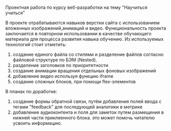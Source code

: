 Проектная работа по курсу веб-разработки на тему "Научиться учиться"

В проекте отрабатываются навыков верстки сайта с использованием вложенных изображений,анимаций и видео. Функциональность проекта заключается в повторном использовании в качестве обучающего материала для процесса развития навыка обучению. 
Из используемых технологий стоит отметить: 
 1) создание единого файла со стилями и разделение файлов согласно файловой структуре по БЭМ (Nested).
 2) разделение заголовков по приоритетности
 3) создание анимации вращения отдельных фоновых изображений
 4) добавление видео используя функцию iframe
 5) создание сложных блоков, при помощи flex-элементов

В планах по доработке:
 1) создание формы обратной связи, путём добавления полей ввода с тегами "feedback" для последующей аналитики в метрике
 2) добавление аудиоконтента и поля для заметок путем размещения в нижней части приклеенного блока. это может помочь читателю усвоить информацию. 